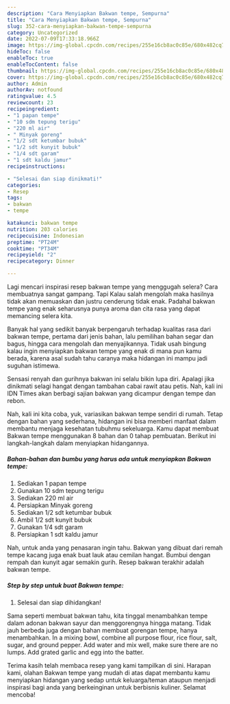 ```yaml
---
description: "Cara Menyiapkan Bakwan tempe, Sempurna"
title: "Cara Menyiapkan Bakwan tempe, Sempurna"
slug: 352-cara-menyiapkan-bakwan-tempe-sempurna
category: Uncategorized
date: 2022-07-09T17:33:18.966Z
image: https://img-global.cpcdn.com/recipes/255e16cb8ac0c85e/680x482cq70/bakwan-tempe-foto-resep-utama.jpg
hideToc: false
enableToc: true
enableTocContent: false
thumbnail: https://img-global.cpcdn.com/recipes/255e16cb8ac0c85e/680x482cq70/bakwan-tempe-foto-resep-utama.jpg
cover: https://img-global.cpcdn.com/recipes/255e16cb8ac0c85e/680x482cq70/bakwan-tempe-foto-resep-utama.jpg
author: Admin
authorAv: notfound
ratingvalue: 4.5
reviewcount: 23
recipeingredient:
- "1 papan tempe"
- "10 sdm tepung terigu"
- "220 ml air"
- " Minyak goreng"
- "1/2 sdt ketumbar bubuk"
- "1/2 sdt kunyit bubuk"
- "1/4 sdt garam"
- "1 sdt kaldu jamur"
recipeinstructions:

- "Selesai dan siap dinikmati!"
categories:
- Resep
tags:
- bakwan
- tempe

katakunci: bakwan tempe 
nutrition: 203 calories
recipecuisine: Indonesian
preptime: "PT24M"
cooktime: "PT34M"
recipeyield: "2"
recipecategory: Dinner

---
```



Lagi mencari inspirasi resep bakwan tempe yang menggugah selera? Cara membuatnya sangat gampang. Tapi Kalau salah mengolah maka hasilnya tidak akan memuaskan dan justru cenderung tidak enak. Padahal bakwan tempe yang enak seharusnya punya aroma dan cita rasa yang dapat memancing selera kita.


Banyak hal yang sedikit banyak berpengaruh terhadap kualitas rasa dari bakwan tempe, pertama dari jenis bahan, lalu pemilihan bahan segar dan bagus, hingga cara mengolah dan menyajikannya. Tidak usah bingung kalau ingin menyiapkan bakwan tempe yang enak di mana pun kamu berada, karena asal sudah tahu caranya maka hidangan ini mampu jadi suguhan istimewa.

Sensasi renyah dan gurihnya bakwan ini selalu bikin lupa diri. Apalagi jika dinikmati selagi hangat dengan tambahan cabai rawit atau petis. Nah, kali ini IDN Times akan berbagi sajian bakwan yang dicampur dengan tempe dan rebon.


Nah, kali ini kita coba, yuk, variasikan bakwan tempe sendiri di rumah. Tetap dengan bahan yang sederhana, hidangan ini bisa memberi manfaat dalam membantu menjaga kesehatan tubuhmu sekeluarga. Kamu dapat membuat Bakwan tempe menggunakan 8 bahan dan 0 tahap pembuatan. Berikut ini langkah-langkah dalam menyiapkan hidangannya.

<!--inarticleads1-->

##### Bahan-bahan dan bumbu yang harus ada untuk menyiapkan Bakwan tempe:

1. Sediakan 1 papan tempe
1. Gunakan 10 sdm tepung terigu
1. Sediakan 220 ml air
1. Persiapkan  Minyak goreng
1. Sediakan 1/2 sdt ketumbar bubuk
1. Ambil 1/2 sdt kunyit bubuk
1. Gunakan 1/4 sdt garam
1. Persiapkan 1 sdt kaldu jamur


Nah, untuk anda yang penasaran ingin tahu. Bakwan yang dibuat dari remah tempe kacang juga enak buat lauk atau cemilan hangat. Bumbui dengan rempah dan kunyit agar semakin gurih. Resep bakwan terakhir adalah bakwan tempe. 

<!--inarticleads2-->

##### Step by step untuk buat Bakwan tempe:


1. Selesai dan siap dihidangkan!

Sama seperti membuat bakwan tahu, kita tinggal menambahkan tempe dalam adonan bakwan sayur dan menggorengnya hingga matang. Tidak jauh berbeda juga dengan bahan membuat gorengan tempe, hanya menambahkan. In a mixing bowl, combine all purpose flour, rice flour, salt, sugar, and ground pepper. Add water and mix well, make sure there are no lumps. Add grated garlic and egg into the batter. 

Terima kasih telah membaca resep yang kami tampilkan di sini. Harapan kami, olahan Bakwan tempe yang mudah di atas dapat membantu kamu menyiapkan hidangan yang sedap untuk keluarga/teman ataupun menjadi inspirasi bagi anda yang berkeinginan untuk berbisnis kuliner. Selamat mencoba!
